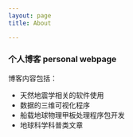 ```yaml
---
layout: page 
title: About

---
```


### 个人博客 personal webpage

博客内容包括：

* 天然地震学相关的软件使用
* 数据的三维可视化程序
* 船载地球物理甲板处理程序包开发
* 地球科学科普类文章
